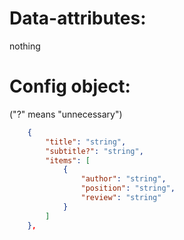 # Data-attributes:
nothing

# Config object: 
("?" means "unnecessary")
```json
    {
        "title": "string",
        "subtitle?": "string",
        "items": [
            {
                "author": "string",
                "position": "string",
                "review": "string"
            }
        ]
    },
```
